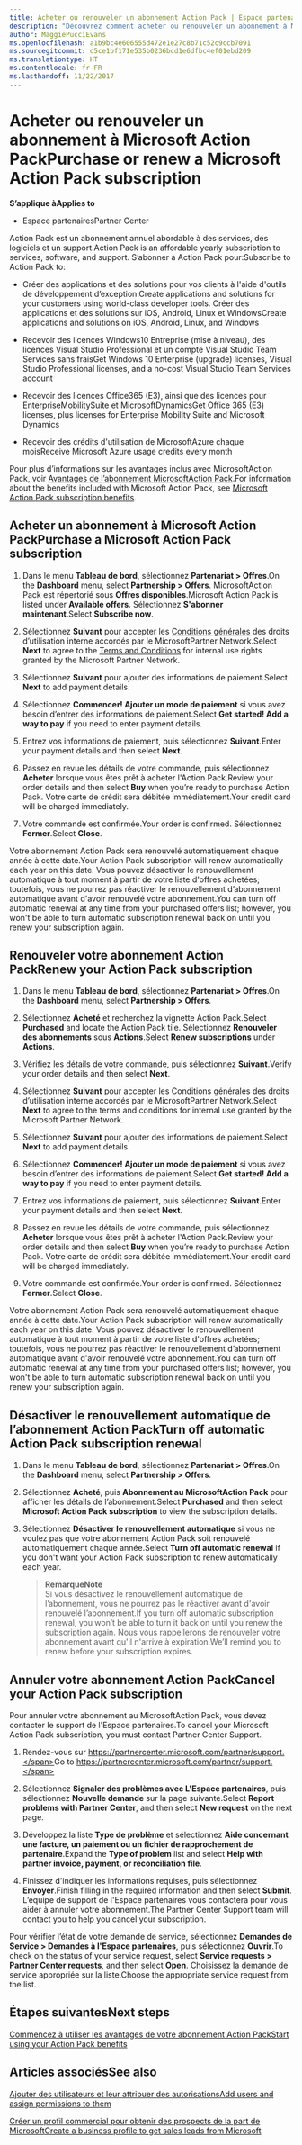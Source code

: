 ```yaml
---
title: Acheter ou renouveler un abonnement Action Pack | Espace partenaires
description: "Découvrez comment acheter ou renouveler un abonnement à Microsoft Action Pack"
author: MaggiePucciEvans
ms.openlocfilehash: a1b9bc4e606555d472e1e27c8b71c52c9ccb7091
ms.sourcegitcommit: d5ce1bf171e535b0236bcd1e6dfbc4ef01ebd209
ms.translationtype: HT
ms.contentlocale: fr-FR
ms.lasthandoff: 11/22/2017
---
```

# <a name="purchase-or-renew-a-microsoft-action-pack-subscription"></a><span data-ttu-id="d5dab-103">Acheter ou renouveler un abonnement à Microsoft Action Pack</span><span class="sxs-lookup"><span data-stu-id="d5dab-103">Purchase or renew a Microsoft Action Pack subscription</span></span>

**<span data-ttu-id="d5dab-104">S’applique à</span><span class="sxs-lookup"><span data-stu-id="d5dab-104">Applies to</span></span>**

-  <span data-ttu-id="d5dab-105">Espace partenaires</span><span class="sxs-lookup"><span data-stu-id="d5dab-105">Partner Center</span></span>


<span data-ttu-id="d5dab-106">Action Pack est un abonnement annuel abordable à des services, des logiciels et un support.</span><span class="sxs-lookup"><span data-stu-id="d5dab-106">Action Pack is an affordable yearly subscription to services, software, and support.</span></span> <span data-ttu-id="d5dab-107">S’abonner à Action Pack pour:</span><span class="sxs-lookup"><span data-stu-id="d5dab-107">Subscribe to Action Pack to:</span></span>

- <span data-ttu-id="d5dab-108">Créer des applications et des solutions pour vos clients à l'aide d'outils de développement d’exception.</span><span class="sxs-lookup"><span data-stu-id="d5dab-108">Create applications and solutions for your customers using world-class developer tools.</span></span> <span data-ttu-id="d5dab-109">Créer des applications et des solutions sur iOS, Android, Linux et Windows</span><span class="sxs-lookup"><span data-stu-id="d5dab-109">Create applications and solutions on iOS, Android, Linux, and Windows</span></span> 

- <span data-ttu-id="d5dab-110">Recevoir des licences Windows10 Entreprise (mise à niveau), des licences Visual Studio Professional et un compte Visual Studio Team Services sans frais</span><span class="sxs-lookup"><span data-stu-id="d5dab-110">Get Windows 10 Enterprise (upgrade) licenses, Visual Studio Professional licenses, and a no-cost Visual Studio Team Services account</span></span> 

- <span data-ttu-id="d5dab-111">Recevoir des licences Office365 (E3), ainsi que des licences pour EnterpriseMobilitySuite et MicrosoftDynamics</span><span class="sxs-lookup"><span data-stu-id="d5dab-111">Get Office 365 (E3) licenses, plus licenses for Enterprise Mobility Suite and Microsoft Dynamics</span></span> 

- <span data-ttu-id="d5dab-112">Recevoir des crédits d'utilisation de MicrosoftAzure chaque mois</span><span class="sxs-lookup"><span data-stu-id="d5dab-112">Receive Microsoft Azure usage credits every month</span></span>

<span data-ttu-id="d5dab-113">Pour plus d’informations sur les avantages inclus avec MicrosoftAction Pack, voir [Avantages de l’abonnement MicrosoftAction Pack](mpn-action-pack-subscription-benefits.md).</span><span class="sxs-lookup"><span data-stu-id="d5dab-113">For information about the benefits included with Microsoft Action Pack, see [Microsoft Action Pack subscription benefits](mpn-action-pack-subscription-benefits.md).</span></span> 


## <a name="purchase-a-microsoft-action-pack-subscription"></a><span data-ttu-id="d5dab-114">Acheter un abonnement à Microsoft Action Pack</span><span class="sxs-lookup"><span data-stu-id="d5dab-114">Purchase a Microsoft Action Pack subscription</span></span>

1. <span data-ttu-id="d5dab-115">Dans le menu **Tableau de bord**, sélectionnez **Partenariat > Offres**.</span><span class="sxs-lookup"><span data-stu-id="d5dab-115">On the **Dashboard** menu, select **Partnership > Offers**.</span></span> <span data-ttu-id="d5dab-116">MicrosoftAction Pack est répertorié sous **Offres disponibles**.</span><span class="sxs-lookup"><span data-stu-id="d5dab-116">Microsoft Action Pack is listed under **Available offers**.</span></span> <span data-ttu-id="d5dab-117">Sélectionnez **S'abonner maintenant**.</span><span class="sxs-lookup"><span data-stu-id="d5dab-117">Select **Subscribe now**.</span></span> 

2. <span data-ttu-id="d5dab-118">Sélectionnez **Suivant** pour accepter les [Conditions générales](https://go.microsoft.com/fwlink/?linkid=842232) des droits d’utilisation interne accordés par le MicrosoftPartner Network.</span><span class="sxs-lookup"><span data-stu-id="d5dab-118">Select **Next** to agree to the [Terms and Conditions](https://go.microsoft.com/fwlink/?linkid=842232) for internal use rights granted by the Microsoft Partner Network.</span></span>  

3. <span data-ttu-id="d5dab-119">Sélectionnez **Suivant** pour ajouter des informations de paiement.</span><span class="sxs-lookup"><span data-stu-id="d5dab-119">Select **Next** to add payment details.</span></span> 

4. <span data-ttu-id="d5dab-120">Sélectionnez **Commencer! Ajouter un mode de paiement** si vous avez besoin d’entrer des informations de paiement.</span><span class="sxs-lookup"><span data-stu-id="d5dab-120">Select **Get started! Add a way to pay** if you need to enter payment details.</span></span> 

5. <span data-ttu-id="d5dab-121">Entrez vos informations de paiement, puis sélectionnez **Suivant**.</span><span class="sxs-lookup"><span data-stu-id="d5dab-121">Enter your payment details and then select **Next**.</span></span>

6. <span data-ttu-id="d5dab-122">Passez en revue les détails de votre commande, puis sélectionnez **Acheter** lorsque vous êtes prêt à acheter l'Action Pack.</span><span class="sxs-lookup"><span data-stu-id="d5dab-122">Review your order details and then select **Buy** when you’re ready to purchase Action Pack.</span></span> <span data-ttu-id="d5dab-123">Votre carte de crédit sera débitée immédiatement.</span><span class="sxs-lookup"><span data-stu-id="d5dab-123">Your credit card will be charged immediately.</span></span>

7. <span data-ttu-id="d5dab-124">Votre commande est confirmée.</span><span class="sxs-lookup"><span data-stu-id="d5dab-124">Your order is confirmed.</span></span> <span data-ttu-id="d5dab-125">Sélectionnez **Fermer**.</span><span class="sxs-lookup"><span data-stu-id="d5dab-125">Select **Close**.</span></span>

<span data-ttu-id="d5dab-126">Votre abonnement Action Pack sera renouvelé automatiquement chaque année à cette date.</span><span class="sxs-lookup"><span data-stu-id="d5dab-126">Your Action Pack subscription will renew automatically each year on this date.</span></span> <span data-ttu-id="d5dab-127">Vous pouvez désactiver le renouvellement automatique à tout moment à partir de votre liste d'offres achetées; toutefois, vous ne pourrez pas réactiver le renouvellement d’abonnement automatique avant d'avoir renouvelé votre abonnement.</span><span class="sxs-lookup"><span data-stu-id="d5dab-127">You can turn off automatic renewal at any time from your purchased offers list; however, you won't be able to turn automatic subscription renewal back on until you renew your subscription again.</span></span> 


## <a name="renew-your-action-pack-subscription"></a><span data-ttu-id="d5dab-128">Renouveler votre abonnement Action Pack</span><span class="sxs-lookup"><span data-stu-id="d5dab-128">Renew your Action Pack subscription</span></span>

1. <span data-ttu-id="d5dab-129">Dans le menu **Tableau de bord**, sélectionnez **Partenariat > Offres**.</span><span class="sxs-lookup"><span data-stu-id="d5dab-129">On the **Dashboard** menu, select **Partnership > Offers**.</span></span>  

2. <span data-ttu-id="d5dab-130">Sélectionnez **Acheté** et recherchez la vignette Action Pack.</span><span class="sxs-lookup"><span data-stu-id="d5dab-130">Select **Purchased** and locate the Action Pack tile.</span></span> <span data-ttu-id="d5dab-131">Sélectionnez **Renouveler des abonnements** sous **Actions**.</span><span class="sxs-lookup"><span data-stu-id="d5dab-131">Select **Renew subscriptions** under **Actions**.</span></span>  

3. <span data-ttu-id="d5dab-132">Vérifiez les détails de votre commande, puis sélectionnez **Suivant**.</span><span class="sxs-lookup"><span data-stu-id="d5dab-132">Verify your order details and then select **Next**.</span></span>

4. <span data-ttu-id="d5dab-133">Sélectionnez **Suivant** pour accepter les Conditions générales des droits d’utilisation interne accordés par le MicrosoftPartner Network.</span><span class="sxs-lookup"><span data-stu-id="d5dab-133">Select **Next** to agree to the terms and conditions for internal use granted by the Microsoft Partner Network.</span></span>  

5. <span data-ttu-id="d5dab-134">Sélectionnez **Suivant** pour ajouter des informations de paiement.</span><span class="sxs-lookup"><span data-stu-id="d5dab-134">Select **Next** to add payment details.</span></span> 

6. <span data-ttu-id="d5dab-135">Sélectionnez **Commencer! Ajouter un mode de paiement** si vous avez besoin d’entrer des informations de paiement.</span><span class="sxs-lookup"><span data-stu-id="d5dab-135">Select **Get started! Add a way to pay** if you need to enter payment details.</span></span> 

7. <span data-ttu-id="d5dab-136">Entrez vos informations de paiement, puis sélectionnez **Suivant**.</span><span class="sxs-lookup"><span data-stu-id="d5dab-136">Enter your payment details and then select **Next**.</span></span>

8. <span data-ttu-id="d5dab-137">Passez en revue les détails de votre commande, puis sélectionnez **Acheter** lorsque vous êtes prêt à acheter l'Action Pack.</span><span class="sxs-lookup"><span data-stu-id="d5dab-137">Review your order details and then select **Buy** when you’re ready to purchase Action Pack.</span></span> <span data-ttu-id="d5dab-138">Votre carte de crédit sera débitée immédiatement.</span><span class="sxs-lookup"><span data-stu-id="d5dab-138">Your credit card will be charged immediately.</span></span>

9. <span data-ttu-id="d5dab-139">Votre commande est confirmée.</span><span class="sxs-lookup"><span data-stu-id="d5dab-139">Your order is confirmed.</span></span> <span data-ttu-id="d5dab-140">Sélectionnez **Fermer**.</span><span class="sxs-lookup"><span data-stu-id="d5dab-140">Select **Close**.</span></span>

<span data-ttu-id="d5dab-141">Votre abonnement Action Pack sera renouvelé automatiquement chaque année à cette date.</span><span class="sxs-lookup"><span data-stu-id="d5dab-141">Your Action Pack subscription will renew automatically each year on this date.</span></span> <span data-ttu-id="d5dab-142">Vous pouvez désactiver le renouvellement automatique à tout moment à partir de votre liste d'offres achetées; toutefois, vous ne pourrez pas réactiver le renouvellement d’abonnement automatique avant d'avoir renouvelé votre abonnement.</span><span class="sxs-lookup"><span data-stu-id="d5dab-142">You can turn off automatic renewal at any time from your purchased offers list; however, you won't be able to turn automatic subscription renewal back on until you renew your subscription again.</span></span> 


## <a name="turn-off-automatic-action-pack-subscription-renewal"></a><span data-ttu-id="d5dab-143">Désactiver le renouvellement automatique de l’abonnement Action Pack</span><span class="sxs-lookup"><span data-stu-id="d5dab-143">Turn off automatic Action Pack subscription renewal</span></span>

1. <span data-ttu-id="d5dab-144">Dans le menu **Tableau de bord**, sélectionnez **Partenariat > Offres**.</span><span class="sxs-lookup"><span data-stu-id="d5dab-144">On the **Dashboard** menu, select **Partnership > Offers**.</span></span> 

2. <span data-ttu-id="d5dab-145">Sélectionnez **Acheté**, puis **Abonnement au MicrosoftAction Pack** pour afficher les détails de l’abonnement.</span><span class="sxs-lookup"><span data-stu-id="d5dab-145">Select **Purchased** and then select **Microsoft Action Pack subscription** to view the subscription details.</span></span> 

3. <span data-ttu-id="d5dab-146">Sélectionnez **Désactiver le renouvellement automatique** si vous ne voulez pas que votre abonnement Action Pack soit renouvelé automatiquement chaque année.</span><span class="sxs-lookup"><span data-stu-id="d5dab-146">Select **Turn off automatic renewal** if you don't want your Action Pack subscription to renew automatically each year.</span></span> 

    >**<span data-ttu-id="d5dab-147">Remarque</span><span class="sxs-lookup"><span data-stu-id="d5dab-147">Note</span></span>**<br>
    <span data-ttu-id="d5dab-148">Si vous désactivez le renouvellement automatique de l’abonnement, vous ne pourrez pas le réactiver avant d'avoir renouvelé l’abonnement.</span><span class="sxs-lookup"><span data-stu-id="d5dab-148">If you turn off automatic subscription renewal, you won’t be able to turn it back on until you renew the subscription again.</span></span> <span data-ttu-id="d5dab-149">Nous vous rappellerons de renouveler votre abonnement avant qu'il n'arrive à expiration.</span><span class="sxs-lookup"><span data-stu-id="d5dab-149">We’ll remind you to renew before your subscription expires.</span></span>


## <a name="cancel-your-action-pack-subscription"></a><span data-ttu-id="d5dab-150">Annuler votre abonnement Action Pack</span><span class="sxs-lookup"><span data-stu-id="d5dab-150">Cancel your Action Pack subscription</span></span>

<span data-ttu-id="d5dab-151">Pour annuler votre abonnement au MicrosoftAction Pack, vous devez contacter le support de l'Espace partenaires.</span><span class="sxs-lookup"><span data-stu-id="d5dab-151">To cancel your Microsoft Action Pack subscription, you must contact Partner Center Support.</span></span>

1. <span data-ttu-id="d5dab-152">Rendez-vous sur https://partnercenter.microsoft.com/partner/support.</span><span class="sxs-lookup"><span data-stu-id="d5dab-152">Go to https://partnercenter.microsoft.com/partner/support.</span></span>

2. <span data-ttu-id="d5dab-153">Sélectionnez **Signaler des problèmes avec L'Espace partenaires**, puis sélectionnez **Nouvelle demande** sur la page suivante.</span><span class="sxs-lookup"><span data-stu-id="d5dab-153">Select **Report problems with Partner Center**, and then select **New request** on the next page.</span></span>

3. <span data-ttu-id="d5dab-154">Développez la liste **Type de problème** et sélectionnez **Aide concernant une facture, un paiement ou un fichier de rapprochement de partenaire**.</span><span class="sxs-lookup"><span data-stu-id="d5dab-154">Expand the **Type of problem** list and select **Help with partner invoice, payment, or reconciliation file**.</span></span> 

4. <span data-ttu-id="d5dab-155">Finissez d'indiquer les informations requises, puis sélectionnez **Envoyer**.</span><span class="sxs-lookup"><span data-stu-id="d5dab-155">Finish filling in the required information and then select **Submit**.</span></span> <span data-ttu-id="d5dab-156">L’équipe de support de l'Espace partenaires vous contactera pour vous aider à annuler votre abonnement.</span><span class="sxs-lookup"><span data-stu-id="d5dab-156">The Partner Center Support team will contact you to help you cancel your subscription.</span></span>

<span data-ttu-id="d5dab-157">Pour vérifier l’état de votre demande de service, sélectionnez **Demandes de Service > Demandes à l'Espace partenaires**, puis sélectionnez **Ouvrir**.</span><span class="sxs-lookup"><span data-stu-id="d5dab-157">To check on the status of your service request, select **Service requests > Partner Center requests**, and then select **Open**.</span></span> <span data-ttu-id="d5dab-158">Choisissez la demande de service appropriée sur la liste.</span><span class="sxs-lookup"><span data-stu-id="d5dab-158">Choose the appropriate service request from the list.</span></span>  

 
## <a name="next-steps"></a><span data-ttu-id="d5dab-159">Étapes suivantes</span><span class="sxs-lookup"><span data-stu-id="d5dab-159">Next steps</span></span>

[<span data-ttu-id="d5dab-160">Commencez à utiliser les avantages de votre abonnement Action Pack</span><span class="sxs-lookup"><span data-stu-id="d5dab-160">Start using your Action Pack benefits</span></span>](manage-your-partner-network-benefits.md)


## <a name="see-also"></a><span data-ttu-id="d5dab-161">Articles associés</span><span class="sxs-lookup"><span data-stu-id="d5dab-161">See also</span></span>

[<span data-ttu-id="d5dab-162">Ajouter des utilisateurs et leur attribuer des autorisations</span><span class="sxs-lookup"><span data-stu-id="d5dab-162">Add users and assign permissions to them</span></span>](create-user-accounts-and-set-permissions.md)

[<span data-ttu-id="d5dab-163">Créer un profil commercial pour obtenir des prospects de la part de Microsoft</span><span class="sxs-lookup"><span data-stu-id="d5dab-163">Create a business profile to get sales leads from Microsoft</span></span>](create-a-marketing-profile.md)



